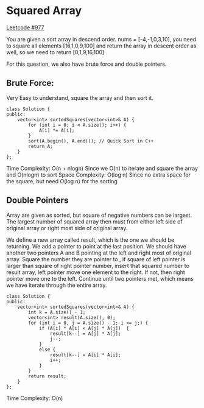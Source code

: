 # Squared Array

[Leetcode #977](https://leetcode.com/problems/squares-of-a-sorted-array/description/)

You are given a sort array in descend order. nums = [-4,-1,0,3,10], you need to square all elements [16,1,0,9,100] and return the
array in descent order as well, so we need to return [0,1,9,16,100]

For this question, we also have brute force and double pointers.

## Brute Force:

Very Easy to understand, square the array and then sort it.

```
class Solution {
public:
    vector<int> sortedSquares(vector<int>& A) {
        for (int i = 0; i < A.size(); i++) {
            A[i] *= A[i];
        }
        sort(A.begin(), A.end()); // Quick Sort in C++
        return A;
    }
};
```

Time Complexity: O(n + nlogn)
Since we O(n) to iterate and square the array and O(nlogn) to sort
Space Complexity: O(log n)
Since no extra space for the square, but need O(log n) for the sorting

## Double Pointers

Array are given as sorted, but square of negative numbers can be largest. The largest number of squared array then must from either left side of original array or right most side of original array.

We define a new array called result, which is the one we should be returning. We add a pointer to point at the last position. We should have another two pointers A and B pointing at the left and right most of original array. Square the number they are pointer to , if square of left pointer is larger than square of right pointer number, insert that squared number to result array, left pointer move one element to the right. If not, then right pointer move one to the left. Continue until two pointers met, which means we have iterate through the entire array.

```
class Solution {
public:
    vector<int> sortedSquares(vector<int>& A) {
        int k = A.size() - 1;
        vector<int> result(A.size(), 0);
        for (int i = 0, j = A.size() - 1; i <= j;) {
            if (A[i] * A[i] < A[j] * A[j])  {
                result[k--] = A[j] * A[j];
                j--;
            }
            else {
                result[k--] = A[i] * A[i];
                i++;
            }
        }
        return result;
    }
};
```

Time Complexity: O(n)
